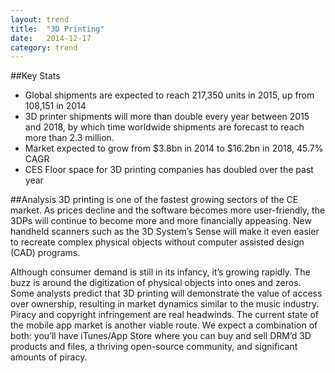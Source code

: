 ```yaml
---
layout: trend
title:  "3D Printing"
date:   2014-12-17
category: trend
---
```


##Key Stats
- Global shipments are expected to reach 217,350 units in 2015, up from 108,151 in 2014 
- 3D printer shipments will more than double every year between 2015 and 2018, by which time worldwide shipments are forecast to reach more than 2.3 million.
- Market expected to grow from $3.8bn in 2014 to $16.2bn in 2018, 45.7% CAGR
- CES Floor space for 3D printing companies has doubled over the past year

##Analysis
3D printing is one of the fastest growing sectors of the CE market. As prices decline and the software becomes more user-friendly, the 3DPs will continue to become more and more financially appeasing. New handheld scanners such as the 3D System’s Sense will make it even easier to recreate complex physical objects without computer assisted design (CAD) programs. 

Although consumer demand is still in its infancy, it’s growing rapidly. The buzz is around the digitization of physical objects into ones and zeros. Some analysts predict that 3D printing will demonstrate the value of access over ownership, resulting in market dynamics similar to the music industry. Piracy and copyright infringement are real headwinds. The current state of the mobile app market is another viable route. We expect a combination of both: you’ll have iTunes/App Store where you can buy and sell DRM’d 3D products and files, a thriving open-source community, and significant amounts of piracy. 

